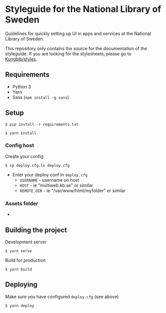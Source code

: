 # Styleguide for the National Library of Sweden
Guidelines for quickly setting up UI in apps and services at the National Library of Sweden.

This repository only contains the source for the documentation of the styleguide. If you are looking for the stylesheets, please go to [Kungbib/styles](https://github.com/Kungbib/styles).

## Requirements
* Python 3
* Yarn
* Sass (`npm install -g sass`)

## Setup

```
$ pip install -r requirements.txt

$ yarn install
```

### Config host

Create your config

```
$ cp deploy.cfg.ln deploy.cfg
```

* Enter your deploy conf in `deploy.cfg`
  * `USERNAME` - username on host
  * `HOST` - ie "multiweb.kb.se" or similar
  * `REMOTE_DIR` - ie "/var/www/html/myfolder" or similar

### Assets folder

-

## Building the project

Development server
```
$ yarn serve
```

Build for production
```
$ yarn build
```

## Deploying

Make sure you have configured `deploy.cfg` (see above)

```
$ yarn deploy
```

